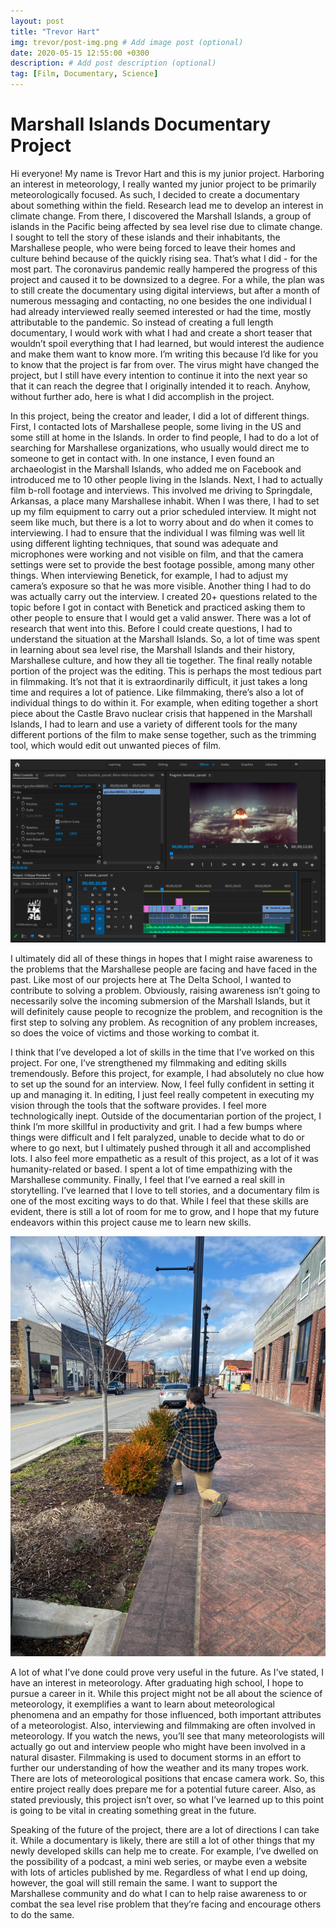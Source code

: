 ```yaml
---
layout: post
title: "Trevor Hart"
img: trevor/post-img.png # Add image post (optional)
date: 2020-05-15 12:55:00 +0300
description: # Add post description (optional)
tag: [Film, Documentary, Science]
---
```

# Marshall Islands Documentary Project
Hi everyone! My name is Trevor Hart and this is my junior project. Harboring an interest in meteorology, I really wanted my junior project to be primarily meteorologically focused. As such, I decided to create a documentary about something within the field. Research lead me to develop an interest in climate change. From there, I discovered the Marshall Islands, a group of islands in the Pacific being affected by sea level rise due to climate change. I sought to tell the story of these islands and their inhabitants, the Marshallese people, who were being forced to leave their homes and culture behind because of the quickly rising sea. That’s what I did - for the most part. The coronavirus pandemic really hampered the progress of this project and caused it to be downsized to a degree. For a while, the plan was to still create the documentary using digital interviews, but after a month of numerous messaging and contacting, no one besides the one individual I had already interviewed really seemed interested or had the time, mostly attributable to the pandemic. So instead of creating a full length documentary, I would  work with what I had and create a short teaser that wouldn’t spoil everything that I had learned, but would interest the audience and make them want to know more. I’m writing this because I’d like for you to know that the project is far from over. The virus might have changed the project, but I still have every intention to continue it into the next year so that it can reach the degree that I originally intended it to reach. Anyhow, without further ado, here is what I did accomplish in the project.

In this project, being the creator and leader, I did a lot of different things. First, I contacted lots of Marshallese people, some living in the US and some still at home in the Islands. In order to find people, I had to do a lot of searching for Marshallese organizations, who usually would direct me to someone to get in contact with. In one instance, I even found an archaeologist in the Marshall Islands, who added me on Facebook and introduced me to 10 other people living in the Islands. Next, I had to actually film b-roll footage and interviews. This involved me driving to Springdale, Arkansas, a place many Marshallese inhabit. When I was there, I had to set up my film equipment to carry out a prior scheduled interview. It might not seem like much, but there is a lot to worry about and do when it comes to interviewing. I had to ensure that the individual I was filming was well lit using different lighting techniques, that sound was adequate and microphones were working and not visible on film, and that the camera settings were set to provide the best footage possible, among many other things. When interviewing Benetick, for example, I had to adjust my camera’s exposure so that he was more visible. Another thing I had to do was actually carry out the interview. I created 20+ questions related to the topic before I got in contact with Benetick and practiced asking them to other people to ensure that I would get a valid answer. There was a lot of research that went into this. Before I could create questions, I had to understand the situation at the Marshall Islands. So, a lot of time was spent in learning about sea level rise, the Marshall Islands and their history, Marshallese culture, and how they all tie together. The final really notable portion of the project was the editing. This is perhaps the most tedious part in filmmaking. It’s not that it is extraordinarily difficult, it just takes a long time and requires a lot of patience. Like filmmaking, there’s also a lot of individual things to do within it. For example, when editing together a short piece about the Castle Bravo nuclear crisis that happened in the Marshall Islands, I had to learn and use a variety of different tools for the many different portions of the film to make sense together, such as the trimming tool, which would edit out unwanted pieces of film.


![Image of App](../assets/img/trevor/t2.png)

I ultimately did all of these things in hopes that I might raise awareness to the problems that the Marshallese people are facing and have faced in the past. Like most of our projects here at The Delta School, I wanted to contribute to solving a problem. Obviously, raising awareness isn’t  going to necessarily solve the incoming submersion of the Marshall Islands, but it will definitely cause people to recognize the problem, and recognition is the first step to solving any problem. As recognition of any problem increases, so does the voice of victims and those working to combat it.

I think that I’ve developed a lot of skills in the time that I’ve worked on this project. For one, I’ve strengthened my filmmaking and editing skills tremendously. Before this project, for example, I had absolutely no clue how to set up the sound for an interview. Now, I feel fully confident in setting it up and managing it. In editing, I just feel really competent in executing my vision through the tools that the software provides. I feel more technologically inept. Outside of the documentarian portion of the project, I think I’m more skillful in productivity and grit. I had a few bumps where things were difficult and I felt paralyzed, unable to decide what to do or where to go next, but I ultimately pushed through it all and accomplished lots. I also feel more empathetic as a result of this project, as a lot of it was humanity-related or based. I spent a lot of time empathizing with the Marshallese community. Finally, I feel that I’ve earned a real skill in storytelling. I’ve learned that I love to tell stories, and a documentary film is one of the most exciting ways to do that. While I feel that these skills are evident, there is still a lot of room for me to grow, and I hope that my future endeavors within this project cause me to learn new skills.


![Image of App](../assets/img/trevor/t1.JPG)



A lot of what I’ve done could prove very useful in the future. As I’ve stated, I have an interest in meteorology. After graduating high school, I hope to pursue a career in it. While this project might not be all about the science of meteorology, it exemplifies a want to learn about meteorological phenomena and an empathy for those influenced, both important attributes of a meteorologist. Also, interviewing and filmmaking are often involved in meteorology. If you watch the news, you’ll see that many meteorologists will actually go out and interview people who might have been involved in a natural disaster. Filmmaking is used to document storms in an effort to further our understanding of how the weather and its many tropes work. There are lots of meteorological positions that encase camera work. So, this entire project really does prepare me for a potential future career. Also, as stated previously, this project isn’t over, so what I’ve learned up to this point is going to be vital in creating something great in the future.

Speaking of the future of the project, there are a lot of directions I can take it. While a documentary is likely, there are still a lot of other things that my newly developed skills can help me to create. For example, I’ve dwelled on the possibility of a podcast, a mini web series, or maybe even a website with lots of articles published by me. Regardless of what I end up doing, however, the goal will still remain the same. I want to support the Marshallese community and do what I can to help raise awareness to or combat the sea level rise problem that they’re facing and encourage others to do the same.
